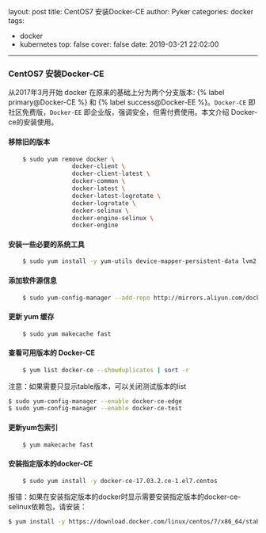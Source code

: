 layout: post
title: CentOS7 安装Docker-CE
author: Pyker
categories: docker
tags:
  - docker
  - kubernetes
top: false
cover: false
date: 2019-03-21 22:02:00
---
### CentOS7 安装Docker-CE

从2017年3月开始 docker 在原来的基础上分为两个分支版本: {% label primary@Docker-CE %} 和 {% label success@Docker-EE %}。`Docker-CE` 即社区免费版，`Docker-EE` 即企业版，强调安全，但需付费使用。本文介绍 Docker-ce的安装使用。

#### 移除旧的版本
```bash
	$ sudo yum remove docker \
                  docker-client \
                  docker-client-latest \
                  docker-common \
                  docker-latest \
                  docker-latest-logrotate \
                  docker-logrotate \
                  docker-selinux \
                  docker-engine-selinux \
                  docker-engine
```
#### 安装一些必要的系统工具
```bash
	$ sudo yum install -y yum-utils device-mapper-persistent-data lvm2
```
#### 添加软件源信息					
```bash
	$ sudo yum-config-manager --add-repo http://mirrors.aliyun.com/docker-ce/linux/centos/docker-ce.repo
```
#### 更新 yum 缓存
```bash
	$ sudo yum makecache fast
```
#### 查看可用版本的 Docker-CE
```bash
	$ yum list docker-ce --showduplicates | sort -r
```
<div class="note primary">注意：如果需要只显示table版本，可以关闭测试版本的list</p></div>

```bash
$ sudo yum-config-manager --enable docker-ce-edge
$ sudo yum-config-manager --enable docker-ce-test
```
#### 更新yum包索引
```bash
	$ yum makecache fast
```
#### 安装指定版本的docker-CE
```bash
	$ sudo yum install -y docker-ce-17.03.2.ce-1.el7.centos 
```
<div class="note warning"><p>报错：如果在安装指定版本的docker时显示需要安装指定版本的docker-ce-selinux依赖包，请安装：</p></div>

```bash
$ yum install -y https://download.docker.com/linux/centos/7/x86_64/stable/Packages/docker-ce-selinux-17.03.2.ce-1.el7.centos.noarch.rpm 
```